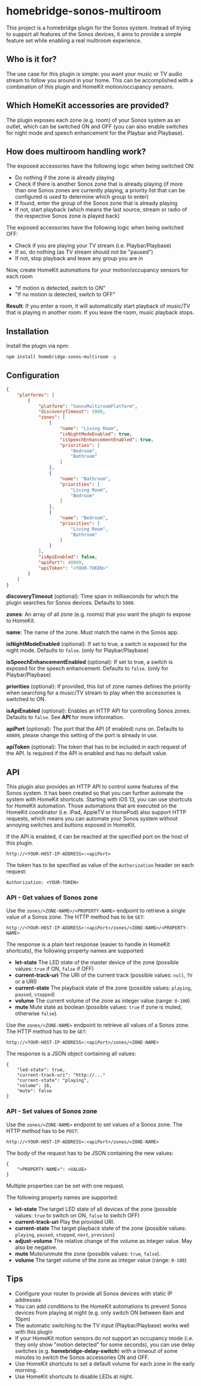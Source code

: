 # homebridge-sonos-multiroom

This project is a homebridge plugin for the Sonos system. Instead of trying to support all features of the Sonos devices, it aims to provide a simple feature set while enabling a real multiroom experience.

## Who is it for?

The use case for this plugin is simple: you want your music or TV audio stream to follow you around in your home. This can be accomplished with a combination of this plugin and HomeKit motion/occupancy sensors.

## Which HomeKit accessories are provided?

The plugin exposes each zone (e.g. room) of your Sonos system as an outlet, which can be switched ON and OFF (you can also enable switches for night mode and speech enhancement for the Playbar and Playbase).

## How does multiroom handling work?

The exposed accessories have the following logic when being switched ON:
* Do nothing if the zone is already playing
* Check if there is another Sonos zone that is already playing (if more than one Sonos zones are currently playing, a priority list that can be configured is used to determine which group to enter)
* If found, enter the group of the Sonos zone that is already playing
* If not, start playback (which means the last source, stream or radio of the respective Sonos zone is played back)

The exposed accessories have the following logic when being switched OFF:
* Check if you are playing your TV stream (i.e. Playbar/Playbase)
* If so, do nothing (as TV stream should not be "paused")
* If not, stop playback and leave any group you are in

Now, create HomeKit automations for your motion/occupancy sensors for each room
* "If motion is detected, switch to ON"
* "If no motion is detected, switch to OFF"

**Result**: If you enter a room, it will automatically start playback of music/TV that is playing in another room. If you leave the room, music playback stops.

## Installation

Install the plugin via npm:

```bash
npm install homebridge-sonos-multiroom -g
```

## Configuration

```json
{
    "platforms": [
        {
            "platform": "SonosMultiroomPlatform",
            "discoveryTimeout": 5000,
            "zones": [
                {
                    "name": "Living Room",
                    "isNightModeEnabled": true,
                    "isSpeechEnhancementEnabled": true,
                    "priorities": [
                        "Bedroom",
                        "Bathroom"
                    ]
                },
                {
                    "name": "Bathroom",
                    "priorities": [
                        "Living Room",
                        "Bedroom"
                    ]
                },
                {
                    "name": "Bedroom",
                    "priorities": [
                        "Living Room",
                        "Bathroom"
                    ]
                }
            ],
            "isApiEnabled": false,
            "apiPort": 40809,
            "apiToken": "<YOUR-TOKEN>"
        }
    ]
}
```

**discoveryTimeout** (optional): Time span in milliseconds for which the plugin searches for Sonos devices. Defaults to `5000`.

**zones**: An array of all zone (e.g. rooms) that you want the plugin to expose to HomeKit.

**name**: The name of the zone. Must match the name in the Sonos app.

**isNightModeEnabled** (optional): If set to true, a switch is exposed for the night mode. Defaults to `false`. (only for Playbar/Playbase)

**isSpeechEnhancementEnabled** (optional): If set to true, a switch is exposed for the speech enhancement. Defaults to `false`. (only for Playbar/Playbase)

**priorities** (optional): If provided, this list of zone names defines the priority when searching for a music/TV stream to play when the accessories is switched to ON.

**isApiEnabled** (optional): Enables an HTTP API for controlling Sonos zones. Defaults to `false`. See **API** for more information.

**apiPort** (optional): The port that the API (if enabled) runs on. Defaults to `40809`, please change this setting of the port is already in use.

**apiToken** (optional): The token that has to be included in each request of the API. Is required if the API is enabled and has no default value.

## API

This plugin also provides an HTTP API to control some features of the Sonos system. It has been created so that you can further automate the system with HomeKit shortcuts. Starting with iOS 13, you can use shortcuts for HomeKit automation. Those automations that are executed on the HomeKit coordinator (i.e. iPad, AppleTV or HomePod) also support HTTP requests, which means you can automate your Sonos system without annoying switches and buttons exposed in HomeKit.

If the API is enabled, it can be reached at the specified port on the host of this plugin. 
```
http://<YOUR-HOST-IP-ADDRESS>:<apiPort>
```

The token has to be specified as value of the `Authorization` header on each request:
```
Authorization: <YOUR-TOKEN>
```

### API - Get values of Sonos zone

Use the `zones/<ZONE-NAME>/<PROPERTY-NAME>` endpoint to retrieve a single value of a Sonos zone. The HTTP method has to be `GET`:
```
http://<YOUR-HOST-IP-ADDRESS>:<apiPort>/zones/<ZONE-NAME>/<PROPERTY-NAME>
```

The response is a plain text response (easier to handle in HomeKit shortcuts), the following property names are supported:

* **let-state** The LED state of the master device of the zone (possible values: `true` if ON, `false` if OFF)
* **current-track-uri** The URI of the current track (possible values: `null`, `TV` or a URI)
* **current-state** The playback state of the zone (possible values: `playing`, `paused`, `stopped`)
* **volume** The current volume of the zone as integer value (range: `0-100`)
* **mute** Mute state as boolean (possible values: `true` if zone is muted, otherwise `false`).

Use the `zones/<ZONE-NAME>` endpoint to retrieve all values of a Sonos zone. The HTTP method has to be `GET`:
```
http://<YOUR-HOST-IP-ADDRESS>:<apiPort>/zones/<ZONE-NAME>
```

The response is a JSON object containing all values:
```
{
    "led-state": true,
    "current-track-uri": "http://..."
    "current-state": "playing",
    "volume": 16,
    "mute": false
}
```

### API - Set values of Sonos zone

Use the `zones/<ZONE-NAME>` endpoint to set values of a Sonos zone. The HTTP method has to be `POST`:
```
http://<YOUR-HOST-IP-ADDRESS>:<apiPort>/zones/<ZONE-NAME>
```

The body of the request has to be JSON containing the new values:
```
{
    "<PROPERTY-NAME>": <VALUE>
}
```
Multiple properties can be set with one request.

The following property names are supported:

* **let-state** The target LED state of all devices of the zone (possible values: `true` to switch on ON, `false` to switch OFF)
* **current-track-uri** Play the provided URI.
* **current-state** The target playback state of the zone (possible values: `playing`, `paused`, `stopped`, `next`, `previous`)
* **adjust-volume** The relative change of the volume as integer value. May also be negative.
* **mute** Mute/unmute the zone (possible values: `true`, `false`).
* **volume** The target volume of the zone as integer value (range: `0-100`)

## Tips

* Configure your router to provide all Sonos devices with static IP addresses
* You can add conditions to the HomeKit automations to prevent Sonos devices from playing at night (e.g. only switch ON between 6am and 10pm)
* The automatic switching to the TV input (Playbar/Playbase) works well with this plugin
* If your HomeKit motion sensors do not support an occupancy mode (i.e. they only show "motion detected" for some seconds), you can use delay switches (e.g. **homebridge-delay-switch**) with a timeout of some minutes to switch the Sonos accessories ON and OFF.
* Use HomeKit shortcuts to set a default volume for each zone in the early morning.
* Use HomeKit shortcuts to disable LEDs at night.
